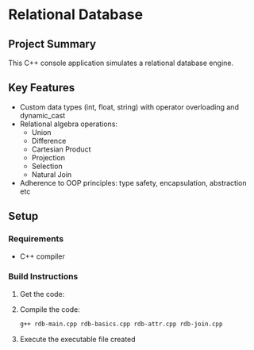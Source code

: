 # Relational Database

## Project Summary
This C++ console application simulates a relational database engine.

## Key Features
- Custom data types (int, float, string) with operator overloading and dynamic_cast
- Relational algebra operations:
  - Union
  - Difference
  - Cartesian Product
  - Projection
  - Selection
  - Natural Join
- Adherence to OOP principles: type safety, encapsulation, abstraction etc

## Setup

### Requirements
- C++ compiler

### Build Instructions
1. Get the code:
   
2. Compile the code:
    ```bash
    g++ rdb-main.cpp rdb-basics.cpp rdb-attr.cpp rdb-join.cpp
    ```
3. Execute the executable file created
